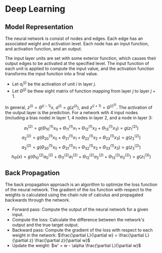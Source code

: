 # Deep Learning

## Model Representation

The neural network is consist of nodes and edges. Each edge has an associated weight and activation level. Each node has an input function, and activation function, and an output.

The input layer units are set with some exterior function, which causes their output edges to be activated at the specified level. The input function of each unit is applied to compute the input value, and the activation function transforms the input function into a final value.

- Let $a_i^{(j)}$ be the activation of unit $i$ in layer $j$.
- Let $\Theta^{(j)}$ be thew eight matrix of function mapping from layer $j$ to layer $j + 1$.

In general, $z^{(i)} = \Theta^{(i - 1)} x$, $a^{(i)} = g(z^{(i)})$, and $z^{(i + 1)} = \Theta^{(i)} ^{(i)}$. The activation of the output layer is the prediction. For a network with 4 input nodes (including a bias node) in layer 1, 4 nodes in layer 2, and a node in layer 3:

$$a_1^{(2)} = g(\Theta_{10}^{(1)} x_0 + \Theta_{11}^{(1)} x_1 + \Theta_{12}^{(1)} x_2 + \Theta_{13}^{(1)} x_3) = g(z_1^{(2)})$$
$$a_2^{(2)} = g(\Theta_{20}^{(1)} x_0 + \Theta_{21}^{(1)} x_1 + \Theta_{22}^{(1)} x_2 + \Theta_{23}^{(1)} x_3) = g(z_2^{(2)})$$
$$a_3^{(2)} = g(\Theta_{30}^{(1)} x_0 + \Theta_{31}^{(1)} x_1 + \Theta_{32}^{(1)} x_2 + \Theta_{33}^{(1)} x_3) = g(z_3^{(2)})$$
$$h_{\Theta}(x) = g(\Theta_{10}^{(2)} a_0^{(2)} + \Theta_{11}^{(2)} a_1^{(2)} + \Theta_{12}^{(2)} a_2^{(2)} + \Theta_{13}^{(2)} a_3^{(2)}) = g(z_1^{(3)})$$

## Back Propagation

The back propagation approach is an algorithm to optimize the loss function of the neural network. The gradient of the los function with respect to the weights is calculated using the chain rule of calculus and propagated backwards through the network.

- Forward pass: Compute the output of the neural network for a given input.
- Compute the loss: Calculate the difference between the network's output and the true target output.
- Backward pass: Compute the gradient of the loss with respect to each weight in the network: $\frac{\partial L}{\partial w} = \frac{\partial L}{\partial z} \frac{\partial z}{\partial w}$
- Update the weight: $w' = w - \alpha \frac{\partial L}{\partial w}$

